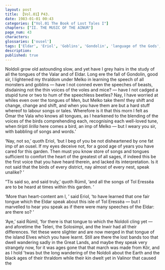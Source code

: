 ```yaml
---
layout: post
title: 【Vol.01】P43.
date: 1983-01-01 00:43
categories: ["Vol.01 The Book of Lost Tales I"]
chapters: ["II. THE MUSIC OF THE AINUR"]
page_num: 43
characters: 
glossaries: ['ousel']
tags: ['Eldar', 'Eriol', 'Goblins', 'Gondolin', 'language of the Gods', 'Great Lands', 'Inwir', 'Island Elves']
description: 
published: true
---
```


<p style="text-indent: 0;">
Noldoli grow old astounding slow, and yet have I grey hairs in the study of all the tongues of the Valar and of Eldar. Long ere the fall of Gondolin, good sir, I lightened my thraldom under Melko in learning the speech of all monsters and goblins — have I not conned even the speeches of beasts, disdaining not the thin voices of the voles and mice? — have I not cadged a stupid tune or two to hum of the speechless beetles? Nay, I have worried at whiles even over the tongues of Men, but Melko take them! they shift and change, change and shift, and when you have them are but a hard stuff whereof to labour songs or tales. Wherefore is it that this morn I felt as Ómar the Vala who knows all tongues, as I hearkened to the blending of the voices of the birds comprehending each, recognising each well-loved tune, when <I>tirípti lirilla</I> here comes a bird, an imp of Melko — but I weary you sir, with babbling of songs and words.’
</p>

‘Nay, not so,’ quoth Eriol, ‘but I beg of you be not disheartened by one fat imp of an ousel. If my eyes deceive not, for a good age of years you have cared for this garden. Then must you know store of songs and tongues sufficient to comfort the heart of the greatest of all sages, if indeed this be the first voice that you have heard therein, and lacked its interpretation. Is it not said that the birds of every district, nay almost of every nest, speak unalike? ’

”Tis said so, and said truly,’ quoth Rúmil, ‘and all the songs of Tol Eressëa are to be heard at times within this garden. ’

‘More than heart-content am I, ’ said Eriol, ‘to have learned that one fair tongue which the Eldar speak about this isle of Tol Eressëa — but I marvelled to hear you speak as if there were many speeches of the Eldar: are there so? ’

‘Aye,’ said Rúmil, ‘for there is that tongue to which the Noldoli cling yet — and aforetime the Teleri, the Solosimpi, and the Inwir had all their differences. Yet these were slighter and are now merged in that tongue of the island Elves which you have learnt. Still are there the lost bands too that dwell wandering sadly in the Great Lands, and maybe they speak very strangely now, for it was ages gone that that march was made from Kôr, and as I hold 'twas but the long wandering of the Noldoli about the Earth and the black ages of their thraldom while their kin dwelt yet in Valinor that caused the

